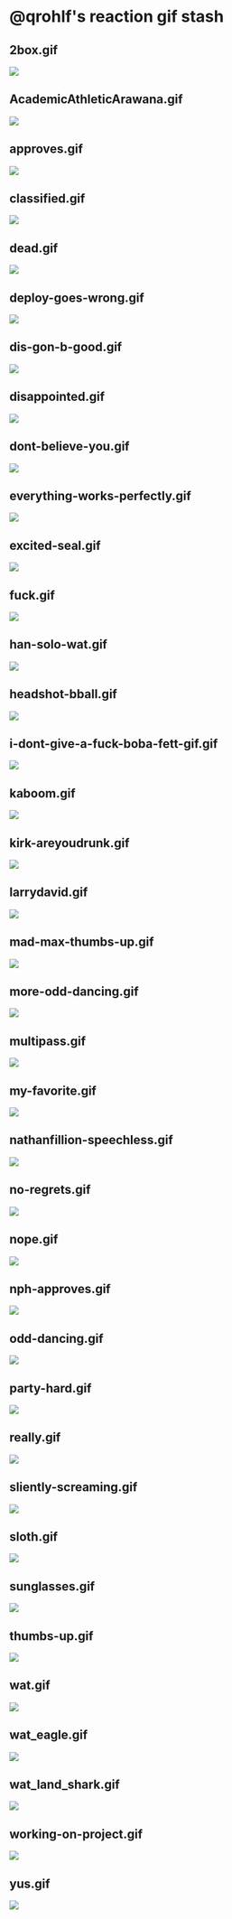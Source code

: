 # @qrohlf's reaction gif stash

## 2box.gif

![](2box.gif)

## AcademicAthleticArawana.gif

![](AcademicAthleticArawana.gif)

## approves.gif

![](approves.gif)

## classified.gif

![](classified.gif)

## dead.gif

![](dead.gif)

## deploy-goes-wrong.gif

![](deploy-goes-wrong.gif)

## dis-gon-b-good.gif

![](dis-gon-b-good.gif)

## disappointed.gif

![](disappointed.gif)

## dont-believe-you.gif

![](dont-believe-you.gif)

## everything-works-perfectly.gif

![](everything-works-perfectly.gif)

## excited-seal.gif

![](excited-seal.gif)

## fuck.gif

![](fuck.gif)

## han-solo-wat.gif

![](han-solo-wat.gif)

## headshot-bball.gif

![](headshot-bball.gif)

## i-dont-give-a-fuck-boba-fett-gif.gif

![](i-dont-give-a-fuck-boba-fett-gif.gif)

## kaboom.gif

![](kaboom.gif)

## kirk-areyoudrunk.gif

![](kirk-areyoudrunk.gif)

## larrydavid.gif

![](larrydavid.gif)

## mad-max-thumbs-up.gif

![](mad-max-thumbs-up.gif)

## more-odd-dancing.gif

![](more-odd-dancing.gif)

## multipass.gif

![](multipass.gif)

## my-favorite.gif

![](my-favorite.gif)

## nathanfillion-speechless.gif

![](nathanfillion-speechless.gif)

## no-regrets.gif

![](no-regrets.gif)

## nope.gif

![](nope.gif)

## nph-approves.gif

![](nph-approves.gif)

## odd-dancing.gif

![](odd-dancing.gif)

## party-hard.gif

![](party-hard.gif)

## really.gif

![](really.gif)

## sliently-screaming.gif

![](sliently-screaming.gif)

## sloth.gif

![](sloth.gif)

## sunglasses.gif

![](sunglasses.gif)

## thumbs-up.gif

![](thumbs-up.gif)

## wat.gif

![](wat.gif)

## wat_eagle.gif

![](wat_eagle.gif)

## wat_land_shark.gif

![](wat_land_shark.gif)

## working-on-project.gif

![](working-on-project.gif)

## yus.gif

![](yus.gif)

